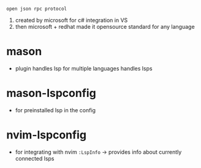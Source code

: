```language server protocol
open json rpc protocol 
```
1. created by microsoft for c# integration in VS
2. then microsoft + redhat made it opensource standard for any language


# mason
- plugin handles lsp for multiple languages handles lsps

# mason-lspconfig
- for preinstalled lsp in the config

# nvim-lspconfig
- for integrating with nvim
`:LspInfo` -> provides info about currently connected lsps

